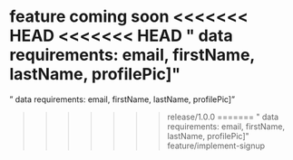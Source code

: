 feature coming soon
<<<<<<< HEAD
<<<<<<< HEAD
" data requirements: email, firstName, lastName, profilePic]"
=======
” data requirements: email, firstName, lastName, profilePic]”
>>>>>>> release/1.0.0
=======
" data requirements: email, firstName, lastName, profilePic]"
>>>>>>> feature/implement-signup
